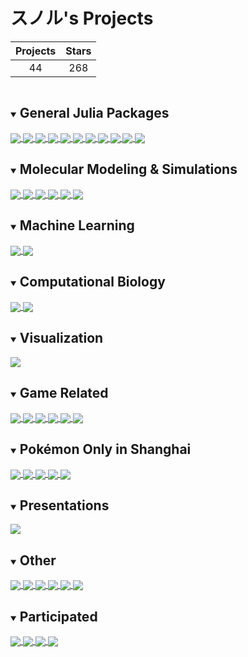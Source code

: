 # スノル's Projects

| Projects | Stars |
|:-:|:-:|
| 44 | 268 |

<details id="julia-general" open>
<summary><h2 style="display:inline-block">General Julia Packages</h2></summary>
  <a href="https://github.com/JuliaRandom/RandomNumbers.jl" target="_blank">
    <img align="center" src="https://github-readme-stats.vercel.app/api/pin/?username=JuliaRandom&repo=RandomNumbers.jl&theme=radical&show_owner=true" />
  </a>
  <a href="https://github.com/JuliaRandom/Random123.jl" target="_blank">
    <img align="center" src="https://github-readme-stats.vercel.app/api/pin/?username=JuliaRandom&repo=Random123.jl&theme=radical&show_owner=true" />
  </a>
  <a href="https://github.com/sunoru/AESNI.jl" target="_blank">
    <img align="center" src="https://github-readme-stats.vercel.app/api/pin/?username=sunoru&repo=AESNI.jl&theme=radical" />
  </a>
  <a href="https://github.com/sunoru/FormatPreservingEncryption.jl" target="_blank">
    <img align="center" src="https://github-readme-stats.vercel.app/api/pin/?username=sunoru&repo=FormatPreservingEncryption.jl&theme=radical" />
  </a>
  <a href="https://github.com/sunoru/Webviews.jl" target="_blank">
    <img align="center" src="https://github-readme-stats.vercel.app/api/pin/?username=sunoru&repo=Webviews.jl&theme=radical" />
  </a>
  <a href="https://github.com/sunoru/NodeCall.jl" target="_blank">
    <img align="center" src="https://github-readme-stats.vercel.app/api/pin/?username=sunoru&repo=NodeCall.jl&theme=radical" />
  </a>
  <a href="https://github.com/sunoru/Kirei.jl" target="_blank">
    <img align="center" src="https://github-readme-stats.vercel.app/api/pin/?username=sunoru&repo=Kirei.jl&theme=radical" />
  </a>
  <a href="https://github.com/sunoru/SimpleI18n.jl" target="_blank">
    <img align="center" src="https://github-readme-stats.vercel.app/api/pin/?username=sunoru&repo=SimpleI18n.jl&theme=radical" />
  </a>
  <a href="https://github.com/sunoru/VSL.jl" target="_blank">
    <img align="center" src="https://github-readme-stats.vercel.app/api/pin/?username=sunoru&repo=VSL.jl&theme=radical" />
  </a>
  <a href="https://github.com/sunoru/PkgMirrors.jl" target="_blank">
    <img align="center" src="https://github-readme-stats.vercel.app/api/pin/?username=sunoru&repo=PkgMirrors.jl&theme=radical" />
  </a>
  <a href="https://github.com/sunoru/LocalMemoize.jl" target="_blank">
    <img align="center" src="https://github-readme-stats.vercel.app/api/pin/?username=sunoru&repo=LocalMemoize.jl&theme=radical" />
  </a>
</details>

<details id="molecular-simulations" open>
<summary><h2 style="display:inline-block">Molecular Modeling & Simulations</h2></summary>
  <a href="https://github.com/sunoru/LennardJones.jl" target="_blank">
    <img align="center" src="https://github-readme-stats.vercel.app/api/pin/?username=sunoru&repo=LennardJones.jl&theme=radical" />
  </a>
  <a href="https://github.com/sunoru/MolecularDynamicsIntegrators.jl" target="_blank">
    <img align="center" src="https://github-readme-stats.vercel.app/api/pin/?username=sunoru&repo=MolecularDynamicsIntegrators.jl&theme=radical" />
  </a>
  <a href="https://github.com/sunoru/MosimoBase.jl" target="_blank">
    <img align="center" src="https://github-readme-stats.vercel.app/api/pin/?username=sunoru&repo=MosimoBase.jl&theme=radical" />
  </a>
  <a href="https://github.com/sunoru/MosimoMD.jl" target="_blank">
    <img align="center" src="https://github-readme-stats.vercel.app/api/pin/?username=sunoru&repo=MosimoMD.jl&theme=radical" />
  </a>
  <a href="https://github.com/sunoru/SmartMonteCarlo.jl" target="_blank">
    <img align="center" src="https://github-readme-stats.vercel.app/api/pin/?username=sunoru&repo=SmartMonteCarlo.jl&theme=radical" />
  </a>
  <a href="https://github.com/sunoru/GeodesicPathways.jl" target="_blank">
    <img align="center" src="https://github-readme-stats.vercel.app/api/pin/?username=sunoru&repo=GeodesicPathways.jl&theme=radical" />
  </a>
</details>

<details id="machine-learning" open>
<summary><h2 style="display:inline-block">Machine Learning</h2></summary>
  <a href="https://github.com/sunoru/Xtructure" target="_blank">
    <img align="center" src="https://github-readme-stats.vercel.app/api/pin/?username=sunoru&repo=Xtructure&theme=radical" />
  </a>
  <a href="https://github.com/sunoru/Seer.jl" target="_blank">
    <img align="center" src="https://github-readme-stats.vercel.app/api/pin/?username=sunoru&repo=Seer.jl&theme=radical" />
  </a>
</details>

<details id="computational-biology" open>
<summary><h2 style="display:inline-block">Computational Biology</h2></summary>
  <a href="https://github.com/sunoru/LinkageDisequilibrium.jl" target="_blank">
    <img align="center" src="https://github-readme-stats.vercel.app/api/pin/?username=sunoru&repo=LinkageDisequilibrium.jl&theme=radical" />
  </a>
  <a href="https://github.com/sunoru/IDPSequences.jl" target="_blank">
    <img align="center" src="https://github-readme-stats.vercel.app/api/pin/?username=sunoru&repo=IDPSequences.jl&theme=radical" />
  </a>
</details>

<details id="visualization" open>
<summary><h2 style="display:inline-block">Visualization</h2></summary>
  <a href="https://github.com/sunoru/VisChemSpace" target="_blank">
    <img align="center" src="https://github-readme-stats.vercel.app/api/pin/?username=sunoru&repo=VisChemSpace&theme=radical" />
  </a>
</details>

<details id="game" open>
<summary><h2 style="display:inline-block">Game Related</h2></summary>
  <a href="https://github.com/sunoru/vgc" target="_blank">
    <img align="center" src="https://github-readme-stats.vercel.app/api/pin/?username=sunoru&repo=vgc&theme=radical" />
  </a>
  <a href="https://github.com/sunoru/pokemon_tournament" target="_blank">
    <img align="center" src="https://github-readme-stats.vercel.app/api/pin/?username=sunoru&repo=pokemon_tournament&theme=radical" />
  </a>
  <a href="https://github.com/Wild-Area/VsRecorder.jl" target="_blank">
    <img align="center" src="https://github-readme-stats.vercel.app/api/pin/?username=Wild-Area&repo=VsRecorder.jl&theme=radical&show_owner=true" />
  </a>
  <a href="https://github.com/Wild-Area/VsRecorderBase.jl" target="_blank">
    <img align="center" src="https://github-readme-stats.vercel.app/api/pin/?username=Wild-Area&repo=VsRecorderBase.jl&theme=radical&show_owner=true" />
  </a>
  <a href="https://github.com/Wild-Area/vs-recorder-data" target="_blank">
    <img align="center" src="https://github-readme-stats.vercel.app/api/pin/?username=Wild-Area&repo=vs-recorder-data&theme=radical&show_owner=true" />
  </a>
  <a href="https://github.com/sunoru/splatoon-privas" target="_blank">
    <img align="center" src="https://github-readme-stats.vercel.app/api/pin/?username=sunoru&repo=splatoon-privas&theme=radical" />
  </a>
</details>

<details id="pmo" open>
<summary><h2 style="display:inline-block">Pokémon Only in Shanghai</h2></summary>
  <a href="https://github.com/SHPMO/pokemon_only" target="_blank">
    <img align="center" src="https://github-readme-stats.vercel.app/api/pin/?username=SHPMO&repo=pokemon_only&theme=radical" />
  </a>
  <a href="https://github.com/SHPMO/pokemon-only-2018" target="_blank">
    <img align="center" src="https://github-readme-stats.vercel.app/api/pin/?username=SHPMO&repo=pokemon-only-2018&theme=radical" />
  </a>
  <a href="https://github.com/SHPMO/pokemon-only-2019" target="_blank">
    <img align="center" src="https://github-readme-stats.vercel.app/api/pin/?username=SHPMO&repo=pokemon-only-2019&theme=radical" />
  </a>
  <a href="https://github.com/SHPMO/pokemon-only-2021" target="_blank">
    <img align="center" src="https://github-readme-stats.vercel.app/api/pin/?username=SHPMO&repo=pokemon-only-2021&theme=radical" />
  </a>
  <a href="https://github.com/SHPMO/pokemon-only-2022" target="_blank">
    <img align="center" src="https://github-readme-stats.vercel.app/api/pin/?username=SHPMO&repo=pokemon-only-2022&theme=radical" />
  </a>
</details>

<details id="presentations" open>
<summary><h2 style="display:inline-block">Presentations</h2></summary>
  <a href="https://github.com/JuliaCN/MeetUpMaterials/tree/master/Beijing2018/sunoru" target="_blank">
    <img align="center" src="https://github-readme-stats.vercel.app/api/pin/?username=JuliaCN&repo=MeetUpMaterials&theme=radical&show_owner=true" />
  </a>
</details>

<details id="other" open>
<summary><h2 style="display:inline-block">Other</h2></summary>
  <a href="https://github.com/sunoru/finite-groups" target="_blank">
    <img align="center" src="https://github-readme-stats.vercel.app/api/pin/?username=sunoru&repo=finite-groups&theme=radical" />
  </a>
  <a href="https://github.com/sunoru/jlnode" target="_blank">
    <img align="center" src="https://github-readme-stats.vercel.app/api/pin/?username=sunoru&repo=jlnode&theme=radical" />
  </a>
  <a href="https://github.com/sunoru/libnode" target="_blank">
    <img align="center" src="https://github-readme-stats.vercel.app/api/pin/?username=sunoru&repo=libnode&theme=radical" />
  </a>
  <a href="https://github.com/sunoru/julia-icc-travis" target="_blank">
    <img align="center" src="https://github-readme-stats.vercel.app/api/pin/?username=sunoru&repo=julia-icc-travis&theme=radical" />
  </a>
  <a href="https://github.com/sunoru/julia-mirror" target="_blank">
    <img align="center" src="https://github-readme-stats.vercel.app/api/pin/?username=sunoru&repo=julia-mirror&theme=radical" />
  </a>
  <a href="https://github.com/sunoru/kanjic2j" target="_blank">
    <img align="center" src="https://github-readme-stats.vercel.app/api/pin/?username=sunoru&repo=kanjic2j&theme=radical" />
  </a>
</details>

<details id="participated" open>
<summary><h2 style="display:inline-block">Participated</h2></summary>
  <a href="https://github.com/spacemeowx2/s3si.ts" target="_blank">
    <img align="center" src="https://github-readme-stats.vercel.app/api/pin/?username=spacemeowx2&repo=s3si.ts&theme=radical&show_owner=true" />
  </a>
  <a href="https://github.com/rabbit-digger/rabbit-digger-pro" target="_blank">
    <img align="center" src="https://github-readme-stats.vercel.app/api/pin/?username=rabbit-digger&repo=rabbit-digger-pro&theme=radical&show_owner=true" />
  </a>
  <a href="https://github.com/pixel27/Tesseract.jl" target="_blank">
    <img align="center" src="https://github-readme-stats.vercel.app/api/pin/?username=pixel27&repo=Tesseract.jl&theme=radical&show_owner=true" />
  </a>
  <a href="https://github.com/sunoru/PBO" target="_blank">
    <img align="center" src="https://github-readme-stats.vercel.app/api/pin/?username=sunoru&repo=PBO&theme=radical" />
  </a>
</details>

